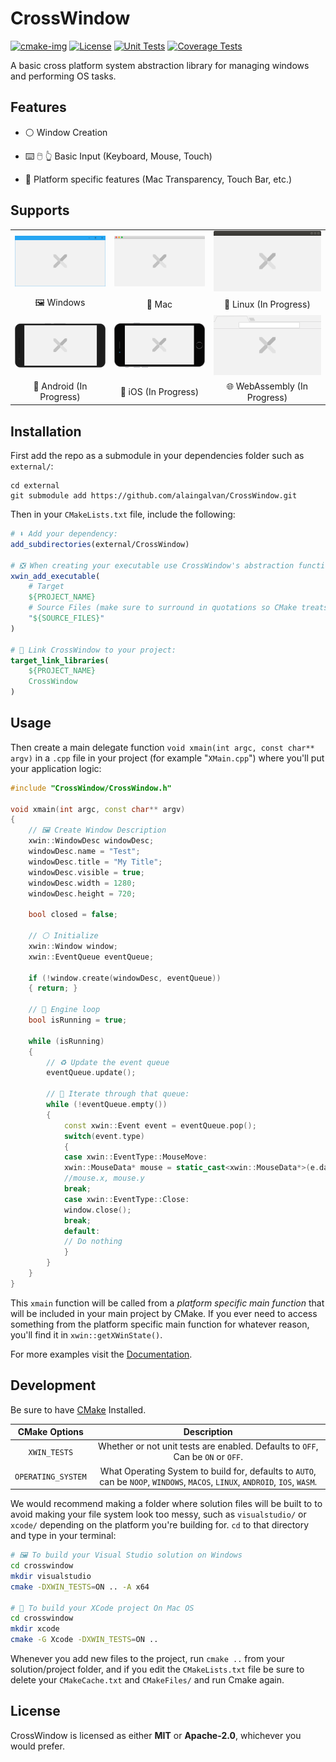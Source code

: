 # CrossWindow

[![cmake-img]][cmake-url]
[![License][license-img]][license-url]
[![Unit Tests][travis-img]][travis-url]
[![Coverage Tests][codecov-img]][codecov-url]

A basic cross platform system abstraction library for managing windows and performing OS tasks. 

## Features

- ⚪ Window Creation

- ⌨️ 🖱️ 👆 Basic Input (Keyboard, Mouse, Touch)

- 👻 Platform specific features (Mac Transparency, Touch Bar, etc.)

## Supports

<table style="width:100%">
<tbody>
<tr>
<td align="center"><a target="_blank" href="docs/images/windows.svg"><img src="docs/images/windows.svg" alt="Windows" style="max-width:100%;"></a></td>
<td align="center"><a target="_blank" href="docs/images/macos.svg"><img src="docs/images/macos.svg" alt="MacOS" style="max-width:100%;"></a></td>
<td align="center"><a target="_blank" href="docs/images/linux.svg"><img src="docs/images/linux.svg" alt="Linux" style="max-width:100%;"></a></td>
</tr>
<tr>
<td align="center"><g-emoji class="g-emoji" alias="framed_picture" fallback-src="https://assets-cdn.github.com/images/icons/emoji/unicode/1f5bc.png">🖼️</g-emoji> Windows</td>
<td align="center"><g-emoji class="g-emoji" alias="apple" fallback-src="https://assets-cdn.github.com/images/icons/emoji/unicode/1f34e.png">🍎</g-emoji> Mac</td>
<td align="center"><g-emoji class="g-emoji" alias="penguin" fallback-src="https://assets-cdn.github.com/images/icons/emoji/unicode/1f427.png">🐧</g-emoji> Linux (In Progress)</td>
</tr>
<tr>
<td align="center"><a target="_blank" href="docs/images/android.svg"><img src="docs/images/android.svg" alt="Android" style="max-width:100%;"></a></td>
<td align="center"><a target="_blank" href="docs/images/ios.svg"><img src="docs/images/ios.svg" alt="iOS" style="max-width:100%;"></a></td>
<td align="center"><a target="_blank" href="docs/images/webassembly.svg"><img src="docs/images/webassembly.svg" alt="WebAssembly" style="max-width:100%;"></a></td>
</tr>
<tr>
<td align="center"><g-emoji class="g-emoji" alias="robot" fallback-src="https://assets-cdn.github.com/images/icons/emoji/unicode/1f916.png">🤖</g-emoji> Android (In Progress)</td>
<td align="center"><g-emoji class="g-emoji" alias="iphone" fallback-src="https://assets-cdn.github.com/images/icons/emoji/unicode/1f4f1.png">📱</g-emoji> iOS (In Progress)</td>
<td align="center"><g-emoji class="g-emoji" alias="globe_with_meridians" fallback-src="https://assets-cdn.github.com/images/icons/emoji/unicode/1f310.png">🌐</g-emoji> WebAssembly (In Progress)</td>
</tr></tbody></table>




## Installation

First add the repo as a submodule in your dependencies folder such as `external/`:

```
cd external
git submodule add https://github.com/alaingalvan/CrossWindow.git
```

Then in your `CMakeLists.txt` file, include the following:

```cmake
# ⬇ Add your dependency:
add_subdirectories(external/CrossWindow)

# ❎ When creating your executable use CrossWindow's abstraction function:
xwin_add_executable(
    # Target
    ${PROJECT_NAME}
    # Source Files (make sure to surround in quotations so CMake treats it as a list)
    "${SOURCE_FILES}"
)

# 🔗 Link CrossWindow to your project:
target_link_libraries(
    ${PROJECT_NAME}
    CrossWindow
)
```

## Usage

Then create a main delegate function `void xmain(int argc, const char** argv)` in a `.cpp` file in your project (for example "`XMain.cpp`") where you'll put your application logic:

```cpp
#include "CrossWindow/CrossWindow.h"

void xmain(int argc, const char** argv)
{
    // 🖼️ Create Window Description
    xwin::WindowDesc windowDesc;
    windowDesc.name = "Test";
    windowDesc.title = "My Title";
    windowDesc.visible = true;
    windowDesc.width = 1280;
    windowDesc.height = 720;

    bool closed = false;
    
    // ⚪ Initialize
    xwin::Window window;
    xwin::EventQueue eventQueue;

    if (!window.create(windowDesc, eventQueue))
    { return; }

    // 🏁 Engine loop
    bool isRunning = true;

    while (isRunning)
    {
        // ♻️ Update the event queue
        eventQueue.update();

        // 🎈 Iterate through that queue:
        while (!eventQueue.empty())
        {
            const xwin::Event event = eventQueue.pop();
            switch(event.type)
            {
            case xwin::EventType::MouseMove:
            xwin::MouseData* mouse = static_cast<xwin::MouseData*>(e.data);
            //mouse.x, mouse.y
            break;
            case xwin::EventType::Close:
            window.close();
            break;
            default:
            // Do nothing
            }
        }
    }
}
```

This `xmain` function will be called from a *platform specific main function* that will be included in your main project by CMake. If you ever need to access something from the platform specific main function for whatever reason, you'll find it in `xwin::getXWinState()`.

For more examples visit the [Documentation](/docs).

## Development

Be sure to have [CMake](https://cmake.org) Installed.

| CMake Options | Description |
|:-------------:|:-----------:|
| `XWIN_TESTS` | Whether or not unit tests are enabled. Defaults to `OFF`, Can be `ON` or `OFF`. |
| `OPERATING_SYSTEM` | What Operating System to build for, defaults to `AUTO`, can be `NOOP`, `WINDOWS`, `MACOS`, `LINUX`, `ANDROID`, `IOS`, `WASM`. |

We would recommend making a folder where solution files will be built to to avoid making your file system look too messy, such as `visualstudio/` or `xcode/` depending on the platform you're building for. `cd` to that directory and type in your terminal:

```bash
# 🖼️ To build your Visual Studio solution on Windows
cd crosswindow
mkdir visualstudio
cmake -DXWIN_TESTS=ON .. -A x64

# 🍎 To build your XCode project On Mac OS
cd crosswindow
mkdir xcode
cmake -G Xcode -DXWIN_TESTS=ON ..
```

Whenever you add new files to the project, run `cmake ..` from your solution/project folder, and if you edit the `CMakeLists.txt` file be sure to delete your `CMakeCache.txt` and `CMakeFiles/` and run Cmake again.

## License

CrossWindow is licensed as either **MIT** or **Apache-2.0**, whichever you would prefer.

[cmake-img]: https://img.shields.io/badge/cmake-3.9-1f9948.svg?style=flat-square
[cmake-url]: https://cmake.org/
[license-img]: https://img.shields.io/:license-mit-blue.svg?style=flat-square
[license-url]: https://opensource.org/licenses/MIT
[travis-img]: https://img.shields.io/travis/alaingalvan/crosswindow.svg?style=flat-square
[travis-url]: https://travis-ci.org/alaingalvan/crosswindow
[codecov-img]:https://img.shields.io/codecov/c/github/alaingalvan/crosswindow.svg?style=flat-square
[codecov-url]: https://codecov.io/gh/alaingalvan/crosswindow
